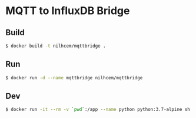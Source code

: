 # MQTT to InfluxDB Bridge

## Build

```sh
$ docker build -t nilhcem/mqttbridge .
```


## Run

```sh
$ docker run -d --name mqttbridge nilhcem/mqttbridge
```


## Dev

```sh
$ docker run -it --rm -v `pwd`:/app --name python python:3.7-alpine sh
```
